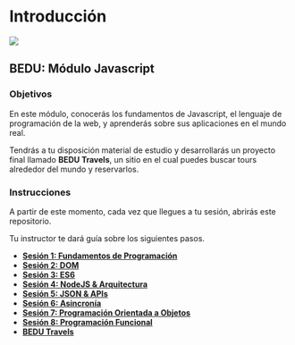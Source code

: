 # Introducción

![](https://i.imgur.com/K4YuvOd.png?1)

## BEDU: Módulo Javascript

### Objetivos

En este módulo, conocerás los fundamentos de Javascript, el lenguaje de programación de la web, y aprenderás sobre sus aplicaciones en el mundo real.

Tendrás a tu disposición material de estudio y desarrollarás un proyecto final llamado **BEDU Travels**, un sitio en el cual puedes buscar tours alrededor del mundo y reservarlos.

### Instrucciones

A partir de este momento, cada vez que llegues a tu sesión, abrirás este repositorio.

Tu instructor te dará guía sobre los siguientes pasos.

* [**Sesión 1: Fundamentos de Programación**](programa-de-estudio/sesion1-fundamentos-de-programacion.md)
* [**Sesión 2: DOM**](programa-de-estudio/sesion2-dom.md)
* [**Sesión 3: ES6**](programa-de-estudio/sesion3-es6.md)
* [**Sesión 4: NodeJS & Arquitectura**](programa-de-estudio/sesion4-nodejs-y-arquitectura-mvc.md)
* [**Sesión 5: JSON & APIs**](programa-de-estudio/sesion5-json-y-apis.md)
* [**Sesión 6: Asincronía**](programa-de-estudio/sesion6-ajax-y-programacion-asincrona.md)
* [**Sesión 7: Programación Orientada a Objetos**](programa-de-estudio/sesion7-programacion-orientada-a-objetos.md)
* [**Sesión 8: Programación Funcional**](programa-de-estudio/sesion8-programacion-funcional.md)
* [**BEDU Travels**](proyecto/bedu-travels.md)

